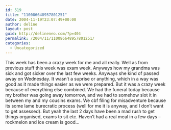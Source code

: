 ```yaml
---
id: 519
title: "110086648957801251"
date: 2004-11-19T23:07:49+00:00
author: deline
layout: post
guid: http://delineneo.com/?p=404
permalink: /2004/11/110086648957801251/
categories:
  - Uncategorized
---
```

This week has been a crazy week for me and all really. Well as from previous stuff this week was exam week. Anyways how my grandma was sick and got sicker over the last few weeks. Anyways she kind of passed away on Wednesday. It wasn&#8217;t a suprise or anything, which in a way was good as it made things easier as we were prepared. But it was a crazy week because of everything else combined. We had the funeral today because my brother was going away tomorrow, and we had to somehow slot it in between my and my cousins exams. We cbf filing for misadventure because its some lame burecratic process (well for me it is anyway, and I don&#8217;t want to get assessed). But yeah the last 2 days have been a mad rush to get things organised, exams to sit etc. Haven&#8217;t had a real meal in a few days &#8211; rockmelon and ice cream is good&#8230;

